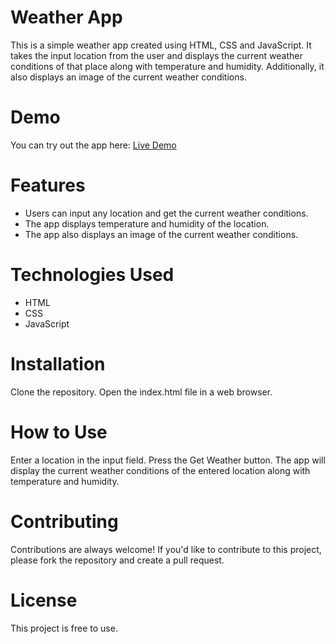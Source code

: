 # Weather App
This is a simple weather app created using HTML, CSS and JavaScript. It takes the input location from the user and displays the current weather conditions of that place along with temperature and humidity. Additionally, it also displays an image of the current weather conditions.

# Demo
You can try out the app here: [Live Demo](https://vikkiroxx.github.io/Weather-App/)

# Features
- Users can input any location and get the current weather conditions.
- The app displays temperature and humidity of the location.
- The app also displays an image of the current weather conditions.
# Technologies Used
- HTML
- CSS
- JavaScript
# Installation
Clone the repository.
Open the index.html file in a web browser.
# How to Use
Enter a location in the input field.
Press the Get Weather button.
The app will display the current weather conditions of the entered location along with temperature and humidity.
# Contributing
Contributions are always welcome! If you'd like to contribute to this project, please fork the repository and create a pull request.

# License
This project is free to use.
